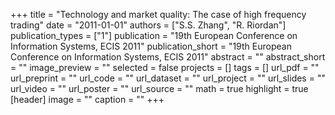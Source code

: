+++
title = "Technology and market quality: The case of high frequency trading"
date = "2011-01-01"
authors = ["S.S. Zhang", "R. Riordan"]
publication_types = ["1"]
publication = "19th European Conference on Information Systems, ECIS 2011"
publication_short = "19th European Conference on Information Systems, ECIS 2011"
abstract = ""
abstract_short = ""
image_preview = ""
selected = false
projects = []
tags = []
url_pdf = ""
url_preprint = ""
url_code = ""
url_dataset = ""
url_project = ""
url_slides = ""
url_video = ""
url_poster = ""
url_source = ""
math = true
highlight = true
[header]
image = ""
caption = ""
+++
